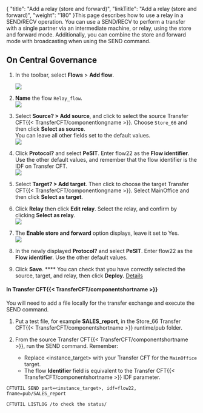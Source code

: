 {
    "title": "Add a relay (store and forward)",
    "linkTitle": "Add a relay (store and forward)",
    "weight": "180"
}This page describes how to use a relay in a SEND/RECV operation. You can use a SEND/RECV to perform a transfer with a single partner via an intermediate machine, or relay, using the store and forward mode. Additionally, you can combine the store and forward mode with broadcasting when using the SEND command.

## On Central Governance

1. In the toolbar, select **Flows** > **Add flow**.  

    ![](/Images/TransferCFT/flow1.png)

1. **Name** the flow `Relay_flow`.  
    ![](/Images/TransferCFT/flow3.png)

1. Select **Source? > Add source**, and click to select the source Transfer CFT{{< TransferCFT/componentlongname >}}. Choose `Store_66` and then click **Select as source**.  
    You can leave all other fields set to the default values.  
    ![](/Images/TransferCFT/flow4.png)

1. Click **Protocol?** and select **PeSIT**. Enter flow22 as the **Flow identifier**.  
    Use the other default values, and remember that the flow identifier is the IDF on Transfer CFT.  
    ![](/Images/TransferCFT/flow5.png)

1. Select **Target? > Add target**. Then click to choose the target Transfer CFT{{< TransferCFT/componentlongname >}}. Select MainOffice and then click **Select as target**.

1. Click **Relay** then click **Edit relay**. Select the relay, and confirm by clicking **Select as relay**.  
    ![](/Images/TransferCFT/flow8.png)

1. The **Enable store and forward** option displays, leave it set to Yes.  
    ![](/Images/TransferCFT/flow9.png)

1. In the newly displayed **Protocol?** and select **PeSIT**. Enter flow22 as the **Flow identifier**. Use the other default values.

1. Click ****Save****. **** You can check that you have correctly selected the source, target, and relay, then click ****Deploy.**** [Details](../intro_cg_task_catalog/t_savedeployflow)

#### In Transfer CFT{{< TransferCFT/componentshortname  >}}

You will need to add a file locally for the transfer exchange and execute the SEND command.

1. Put a test file, for example ****SALES\_report****, in the Store\_66 Transfer CFT{{< TransferCFT/componentshortname >}} runtime/pub folder.
1. From the source Transfer CFT{{< TransferCFT/componentshortname >}}, run the SEND command. Remember:
    -   Replace &lt;instance\_target> with your Transfer CFT for the `MainOffice `target.

    <!-- -->

    -   The flow ****Identifier**** field is equivalent to the Transfer CFT{{< TransferCFT/componentshortname >}} IDF parameter.

```
CFTUTIL SEND part=<instance_target>, idf=flow22, fname=pub/SALES_report
 
CFTUTIL LISTLOG /to check the status/
```

 
